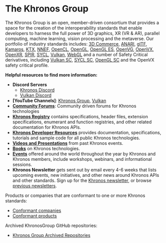 


# The Khronos Group
The Khronos Group is an open, member-driven consortium that provides a space for the creation of the interoperability standards that enable developers to harness the full power of 3D graphics, XR (VR & AR), parallel computing, machine learning, vision processing and the metaverse. Our portfolio of industry standards includes: [3D Commerce](https://github.com/orgs/KhronosGroup/repositories?q=3dcommerce), [ANARI](https://github.com/orgs/KhronosGroup/repositories?q=anari), [glTF](https://github.com/orgs/KhronosGroup/repositories?q=gltf), [Kamaros](https://github.com/orgs/KhronosGroup/repositories?q=karamos), [KTX](https://github.com/orgs/KhronosGroup/repositories?q=ktx), [NNEF](https://github.com/orgs/KhronosGroup/repositories?q=nnef), [OpenCL](https://github.com/orgs/KhronosGroup/repositories?q=opencl), [OpenGL](https://github.com/orgs/KhronosGroup/repositories?q=opengl), [OpenGL ES](https://github.com/orgs/KhronosGroup/repositories?q=opengles), [OpenVG](https://github.com/orgs/KhronosGroup/repositories?q=openvg), [OpenVX](https://github.com/orgs/KhronosGroup/repositories?q=openvx), [OpenXR](https://github.com/orgs/KhronosGroup/repositories?q=openxr), [SPIR](https://github.com/orgs/KhronosGroup/repositories?q=spir), [SYCL](https://github.com/orgs/KhronosGroup/repositories?q=sycl), [Vulkan](https://github.com/orgs/KhronosGroup/repositories?q=vulkan), [WebGL](https://github.com/orgs/KhronosGroup/repositories?q=webgl) and a number of Safety Critical derivatives, including [Vulkan SC](https://github.com/orgs/KhronosGroup/repositories?q=vulkansc), [SYCL SC](https://github.com/orgs/KhronosGroup/repositories?q=syclsc), [OpenGL SC](https://github.com/orgs/KhronosGroup/repositories?q=openglsc) and the OpenVX safety critical profile.

**Helpful resources to find more information:**

*   **Discord Servers**
    *   [Khronos Discord](https://khr.io/khrdiscord)
    *   [Vulkan Discord](https://discord.gg/vulkan)
*   **[YouTube Channels]**: [Khronos Group](https://www.youtube.com/user/khronosgroup), [Vulkan](https://www.youtube.com/c/vulkan)
*   **[Community Forums](https://community.khronos.org/ "Khronos Community forum")**: Community driven forums for Khronos technologies
*   **[Khronos Registry](https://registry.khronos.org/)** contains specifications, header files, extension specifications, enumerant and function registries, and other related documentation for Khronos APIs.
*   **[Khronos Developer Resources](https://www.khronos.org/developers/ "Khronos developer resources")** provides documentation, specifications, tutorials and sample code for all public Khronos technologies.
*   **[Videos and Presentations](https://www.khronos.org/developers/library/)** from past Khronos events.
*   [**Books**](https://www.khronos.org/developers/books/) on Khronos technologies.
*   [**Events**](https://www.khronos.org/events) offered around the world throughout the year by Khronos and Khronos members, include workshops, webinars, and informational sessions.
*   **Khronos Newsletter** gets sent out by email every 4-6 weeks that lists upcoming events, new initiatives, and other news around Khronos APIs and other standards. Sign up for the [Khronos newsletter](https://eepurl.com/Xh4Q), or browse [previous newsletters](https://us2.campaign-archive2.com/home/?u=4486df88f5b87070bfeac5a4f&id=cc0362d08f).

Products or companies that are conformant to one or more Khronos standards:
* [Conformant companies](https://www.khronos.org/conformance/adopters/conformant-companies)
* [Conformant products](https://www.khronos.org/conformance/adopters/conformant-products)

Archived KhronosGroup GitHub repositories:
* [Khronos Group Archived Repositories](https://github.com/KhronosGroupArchives/)